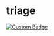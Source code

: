 # triage

[![Custom Badge](https://img.shields.io/badge/custom-badge-brightgreen.svg)](https://your-link-here)
